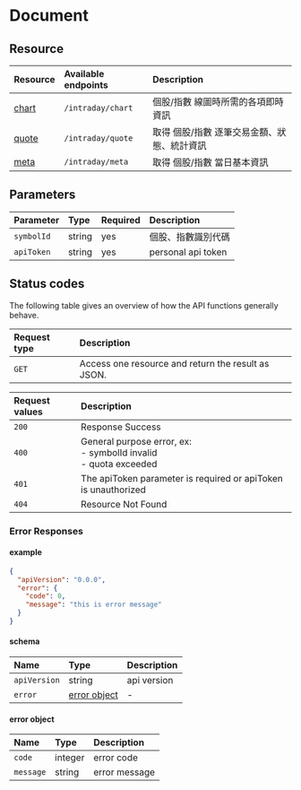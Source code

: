 # Document

## Resource

| Resource  | Available endpoints | Description |
|:--|:--|:--|
|  [chart](./intraday/CHART.md) | `/intraday/chart` |  個股/指數 線圖時所需的各項即時資訊 |
|  [quote](./intraday/QUOTE.md) |  `/intraday/quote` | 取得 個股/指數 逐筆交易金額、狀態、統計資訊 |
|  [meta](./intraday/META.md) |  `/intraday/meta` | 取得 個股/指數 當日基本資訊 |

## Parameters
| Parameter | Type | Required | Description |
|:--|:--|:--|:--|
|  `symbolId` | string | yes | 個股、指數識別代碼 |
|  `apiToken` | string | yes | personal api token |

## Status codes
The following table gives an overview of how the API functions generally behave.

| Request type | Description |
|:--|:--|
| `GET` | Access one resource and return the result as JSON. |

| Request values | Description |
|:--|:--|
| `200` | Response Success |
| `400` | General purpose error, ex: <br/>  - symbolId invalid <br/> - quota exceeded |
| `401` | The apiToken parameter is required or apiToken is unauthorized |
| `404` | Resource Not Found |

### Error Responses

#### example
```json
{
  "apiVersion": "0.0.0",
  "error": {
    "code": 0,
    "message": "this is error message"
  }
}
```

#### schema
| Name | Type | Description |
|:--|:--|:--|
|  `apiVersion` | string |  api version |
|  `error` | [error object](#error-object) |  - |

#### error object
| Name | Type | Description |
|:--|:--|:--|
|  `code` | integer |  error code |
|  `message` | string | error message  |
